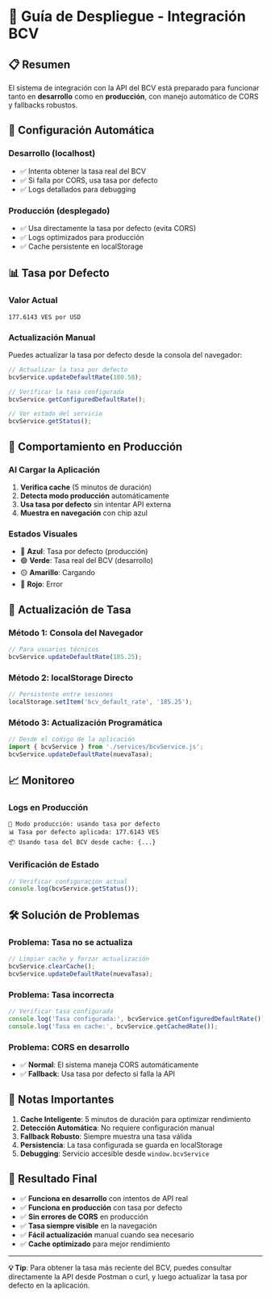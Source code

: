 # 🚀 Guía de Despliegue - Integración BCV

## 📋 Resumen

El sistema de integración con la API del BCV está preparado para funcionar tanto en **desarrollo** como en **producción**, con manejo automático de CORS y fallbacks robustos.

## 🔧 Configuración Automática

### **Desarrollo (localhost)**
- ✅ Intenta obtener la tasa real del BCV
- ✅ Si falla por CORS, usa tasa por defecto
- ✅ Logs detallados para debugging

### **Producción (desplegado)**
- ✅ Usa directamente la tasa por defecto (evita CORS)
- ✅ Logs optimizados para producción
- ✅ Cache persistente en localStorage

## 📊 Tasa por Defecto

### **Valor Actual**
```
177.6143 VES por USD
```

### **Actualización Manual**
Puedes actualizar la tasa por defecto desde la consola del navegador:

```javascript
// Actualizar la tasa por defecto
bcvService.updateDefaultRate(180.50);

// Verificar la tasa configurada
bcvService.getConfiguredDefaultRate();

// Ver estado del servicio
bcvService.getStatus();
```

## 🎯 Comportamiento en Producción

### **Al Cargar la Aplicación**
1. **Verifica cache** (5 minutos de duración)
2. **Detecta modo producción** automáticamente
3. **Usa tasa por defecto** sin intentar API externa
4. **Muestra en navegación** con chip azul

### **Estados Visuales**
- 🔵 **Azul**: Tasa por defecto (producción)
- 🟢 **Verde**: Tasa real del BCV (desarrollo)
- 🟡 **Amarillo**: Cargando
- 🔴 **Rojo**: Error

## 🔄 Actualización de Tasa

### **Método 1: Consola del Navegador**
```javascript
// Para usuarios técnicos
bcvService.updateDefaultRate(185.25);
```

### **Método 2: localStorage Directo**
```javascript
// Persistente entre sesiones
localStorage.setItem('bcv_default_rate', '185.25');
```

### **Método 3: Actualización Programática**
```javascript
// Desde el código de la aplicación
import { bcvService } from './services/bcvService.js';
bcvService.updateDefaultRate(nuevaTasa);
```

## 📈 Monitoreo

### **Logs en Producción**
```
🚀 Modo producción: usando tasa por defecto
📊 Tasa por defecto aplicada: 177.6143 VES
📦 Usando tasa del BCV desde cache: {...}
```

### **Verificación de Estado**
```javascript
// Verificar configuración actual
console.log(bcvService.getStatus());
```

## 🛠️ Solución de Problemas

### **Problema: Tasa no se actualiza**
```javascript
// Limpiar cache y forzar actualización
bcvService.clearCache();
bcvService.updateDefaultRate(nuevaTasa);
```

### **Problema: Tasa incorrecta**
```javascript
// Verificar tasa configurada
console.log('Tasa configurada:', bcvService.getConfiguredDefaultRate());
console.log('Tasa en cache:', bcvService.getCachedRate());
```

### **Problema: CORS en desarrollo**
- ✅ **Normal**: El sistema maneja CORS automáticamente
- ✅ **Fallback**: Usa tasa por defecto si falla la API

## 📝 Notas Importantes

1. **Cache Inteligente**: 5 minutos de duración para optimizar rendimiento
2. **Detección Automática**: No requiere configuración manual
3. **Fallback Robusto**: Siempre muestra una tasa válida
4. **Persistencia**: La tasa configurada se guarda en localStorage
5. **Debugging**: Servicio accesible desde `window.bcvService`

## 🎉 Resultado Final

- ✅ **Funciona en desarrollo** con intentos de API real
- ✅ **Funciona en producción** con tasa por defecto
- ✅ **Sin errores de CORS** en producción
- ✅ **Tasa siempre visible** en la navegación
- ✅ **Fácil actualización** manual cuando sea necesario
- ✅ **Cache optimizado** para mejor rendimiento

---

**💡 Tip**: Para obtener la tasa más reciente del BCV, puedes consultar directamente la API desde Postman o curl, y luego actualizar la tasa por defecto en la aplicación.
